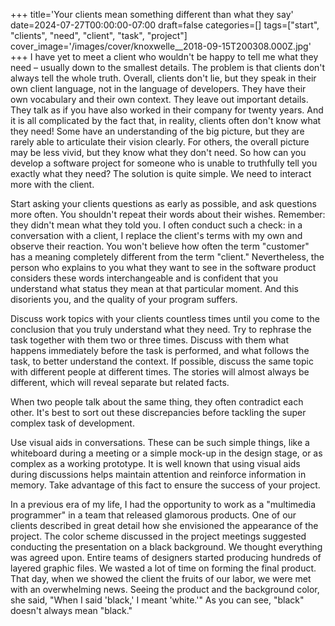 +++
title='Your clients mean something different than what they say'
date=2024-07-27T00:00:00-07:00
draft=false
categories=[]
tags=["start", "clients", "need", "client", "task", "project"]
cover_image='/images/cover/knoxwelle__2018-09-15T200308.000Z.jpg'
+++
I have yet to meet a client who wouldn't be happy to tell me what they need – usually down to the smallest details. The problem is that clients don't always tell the whole truth. Overall, clients don't lie, but they speak in their own client language, not in the language of developers. They have their own vocabulary and their own context. They leave out important details. They talk as if you have also worked in their company for twenty years. And it is all complicated by the fact that, in reality, clients often don't know what they need! Some have an understanding of the big picture, but they are rarely able to articulate their vision clearly. For others, the overall picture may be less vivid, but they know what they don't need. So how can you develop a software project for someone who is unable to truthfully tell you exactly what they need? The solution is quite simple. We need to interact more with the client.

Start asking your clients questions as early as possible, and ask questions more often. You shouldn't repeat their words about their wishes. Remember: they didn't mean what they told you. I often conduct such a check: in a conversation with a client, I replace the client's terms with my own and observe their reaction. You won't believe how often the term "customer" has a meaning completely different from the term "client." Nevertheless, the person who explains to you what they want to see in the software product considers these words interchangeable and is confident that you understand what status they mean at that particular moment. And this disorients you, and the quality of your program suffers.

Discuss work topics with your clients countless times until you come to the conclusion that you truly understand what they need. Try to rephrase the task together with them two or three times. Discuss with them what happens immediately before the task is performed, and what follows the task, to better understand the context. If possible, discuss the same topic with different people at different times. The stories will almost always be different, which will reveal separate but related facts. 

When two people talk about the same thing, they often contradict each other. It's best to sort out these discrepancies before tackling the super complex task of development.

Use visual aids in conversations. These can be such simple things,
like a whiteboard during a meeting or a simple mock-up in the design stage, or as complex as a working prototype. It is well known that using visual aids during discussions helps maintain attention and reinforce information in memory. Take advantage of this fact to ensure the success of your project.

In a previous era of my life, I had the opportunity to work as a "multimedia programmer" in a team that released glamorous products. One of our clients described in great detail how she envisioned the appearance of the project.
The color scheme discussed in the project meetings suggested conducting the presentation on a black background. We thought everything was agreed upon. Entire teams of designers started producing hundreds of layered graphic files. We wasted a lot of time on forming the final product. That day,
when we showed the client the fruits of our labor, we were met with an overwhelming
news. Seeing the product and the background color, she said, "When I said 'black,' I meant 'white.'" As you can see, "black" doesn't always mean "black."